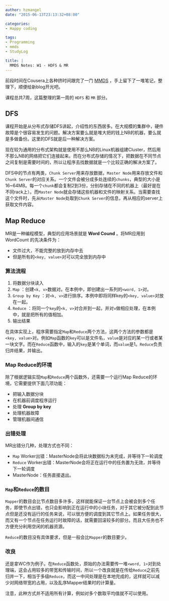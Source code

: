 ```yaml
---
author: hzmangel
date: "2015-06-13T23:13:32+08:00"

categories:
- Happy coding

tags:
- Programming
- mmds
- StudyLog

title: |
  MMDS Notes: W1 - HDFS & MR
---
```


前段时间在Cousera上各种挤时间跟完了一门 [MMDS](https://class.coursera.org/mmds-002) ，手上留下了一堆笔记，整理下，顺便给新blog开光吧。

课程总共7周，这篇整理的第一周的 `HDFS` 和 `MR` 部分。

<!--more-->

## DFS

课程开始是从分布式存储DFS讲起，介绍性的东西居多。在大规模的集群中，硬件故障是个很容易发生的问题。解决方案要么就是堆大把的钱上NB的机器，要么就是多做备份。这里的DFS就是后一种解决方案。

现在较为通用的分布式架构就是使用不那么NB的Linux机器组建Cluster，然后用不那么NB的网络把它们连接起来。而在分布式存储的情况下，把数据在不同节点之间复制是需要时间的，所以让程序去找数据就是一个比较正确的解决方案了。

DFS中的节点有两类，`Chunk Server`用来存放数据，`Master Node`用来存放文件和`Chunk Server`的对应关系。一个文件会被分成多处连续的`chunks`，典型的大小是16~64MB。每一个`chunk`都会复制2到3份，分别存储在不同的机器上（最好是在不同rack上）。而`Master Node`就会存储这些机器和文件的映射关系。当需要查找这个文件时，先从`Master Node`处取到`Chunk Server`的信息，再从相应的server上获取文件内容。


## Map Reduce

MR是一种编程模型，典型的应用场景就是 **Word Cound** 。将MR应用到 WordCount 的先决条件为：

* 文件过大，不能完整的放到内存中去
* 但是所有的`<key, value>`对可以完全放到内存中

### 算法流程

1. 将数据分块读入
1. `Map` ：创建`<k, v>`数据对。在本例中，即创建出一系列的`<word, 1>`对。
1. `Group by Key` ：对`<k, v>`进行排序。本例中即将同样key的`<key, value>`对放在一起。
1. `Reduce` ：将同一个`key`的`<k, v>`对合并到一起，并对`v`做相应处理，在本例中，就是把所有的值相加。
1. 输出结果

在具体实现上，程序需要指定`Map`和`Reduce`两个方法，这两个方法的参数都是`<key, value>`对。例如`Map`函数的`key`可以是文件名，`value`是对应的某一行或者某一块文字。而在`Reduce`函数中，输入的`key`是某个单词，而`value`是1。`Reduce`负责归并结果，并输出。

### Map Reduce的环境

除了根据逻辑实现`Map`和`Reduce`两个函数外，还需要一个运行Map Reduce的环境，它需要提供下面几项功能：

* 把输入数据分块
* 在机器前调度程序运行
* 处理 **Group by key**
* 处理机器故障
* 管理机器间通信

### 出错处理

MR出错分几种，处理方式也不同：

* `Map` Worker出错：MasterNode会将此块数据标为未完成，并等待下一轮调度
* `Reduce` Worker出错：MasterNode会将正在运行中的任务置为无效，并等待下一轮调度
* MasterNode：任务直接退出。

### `Map`和`Reduce`的数目

`Mapper`的数目会比节点数目多许多，这样就能保证一台节点上会被会到多个任务，即使节点出错，也只会影响到正在运行中的小块任务，对于其它被分配到此节点但是还没有运行的任务来说，可以很方便的调度到其它节点上。如果任务很大，而又有一个节点在任务运行时故障的话，就需要回滚较多的部分。而且大任务也不方便充分利用空闲的机器资源。

`Reduce`的数目没有具体要求，但是一般会比`Mapper`的数目要少。


### 改良

还是拿WC作为例子。在`Reduce`函数处，原始的办法需要传一堆`<word, 1>`对到处理端，这会占用较多的带宽和传输时间，所以一个改良就是在传给`Reduce`之前先归并一下，相当于多级`Reduce`，而这一中间处理是在本地完成的，这样就可以减少对网络带宽的占用，以及乱序Mapper结果时的计算量。

注意，此种方式并不适用所有计算，例如对多个数取平均值就不可以使用。


